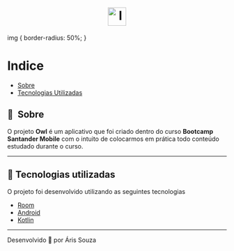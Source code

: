 <h1 align="center">
    <img src="https://firebasestorage.googleapis.com/v0/b/owl-app-dfc89.appspot.com/o/img%2Fowl_icon.png?alt=media&token=64b95829-e16a-45fd-948b-1b19267e3c3b" alt="Image" height="42" width="42">
</h1>
img {
    border-radius: 50%;
}

# Indice

- [Sobre](#-sobre)
- [Tecnologias Utilizadas](#-tecnologias-utilizadas)

## 🔖&nbsp; Sobre

O projeto **Owl** é um aplicativo que foi criado dentro do curso **Bootcamp Santander Mobile** com o intuito de colocarmos em prática todo conteúdo estudado durante o curso.

---

## 🚀 Tecnologias utilizadas

O projeto foi desenvolvido utilizando as seguintes tecnologias

- [Room](https://reactjs.org)
- [Android](https://redux.org)
- [Kotlin](https://github.com/axios/axios)

---

Desenvolvido 💜 por Áris Souza 
